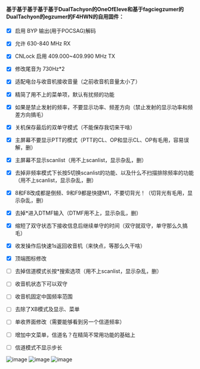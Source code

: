 #### 基于基于基于基于基于DualTachyon的OneOfEleve和基于fagciegzumer的DualTachyon的egzumer的F4HWN的自用固件：
- [x] 启用 BYP 输出(用于POCSAG)解码
- [x] 允许 630-840 MHz RX
- [x] CNLock 启用 409.000~409.990 MHz TX
- [x] 修改尾音为 730Hz*2
- [x] 适配电台与收音机接收音量（之前收音机音量太小了）
- [x] 精简了用不上的菜单项，默认有扰频的功能
- [x] 如果是禁止发射的频率，不要显示功率、频差方向（禁止发射的显示功率和频差方向搞毛）
- [x] 关机保存最后的双单守模式（不能保存我切来干啥）
- [x] 主屏幕不要显示PTT的模式（PTT的CL、OP和显示CL、OP有毛用，容易误解，删）
- [x] 主屏幕不显示scanlist（用不上scanlist，显示杂乱，删）
- [x] 去掉非频率模式下长按5切换scanlist的功能、以及什么不扫描排除频率的功能（用不上scanlist，显示杂乱，删）
- [x] 8和F8改成都是倒频、9和F9都是快捷M1，不要切背光！（切背光有毛用，显示杂乱，删）
- [x] 去掉*进入DTMF输入（DTMF用不上，显示杂乱，删）
- [x] 缩短了双守状态下接收信息后继续单守的时间（双守就双守，单守那么久搞毛）
- [x] 收发操作后快速1s返回收音机（来快点，等那么久干啥）
- [x] 顶端图标修改

- [ ] 去掉信道模式长按*搜索选项（用不上scanlist，显示杂乱，删）
- [ ] 收音机状态下可以双守
- [ ] 收音机固定中国频率范围
- [ ] 去除了XB模式及显示、菜单
- [ ] 单收界面修改（需要能够看到另一个信道频率）
- [ ] 增加中文菜单，信道名？在精简不常用功能的基础上
- [ ] 信道模式不显示步长


![image](https://github.com/user-attachments/assets/1cb55267-1525-4489-8a8b-a6acdc8a77f0)
![image](https://github.com/user-attachments/assets/0a632c70-30e2-411f-a757-42b1fba390db)
![image](https://github.com/user-attachments/assets/3d42d1ab-2e38-42da-af2b-a74b1cdf2511)